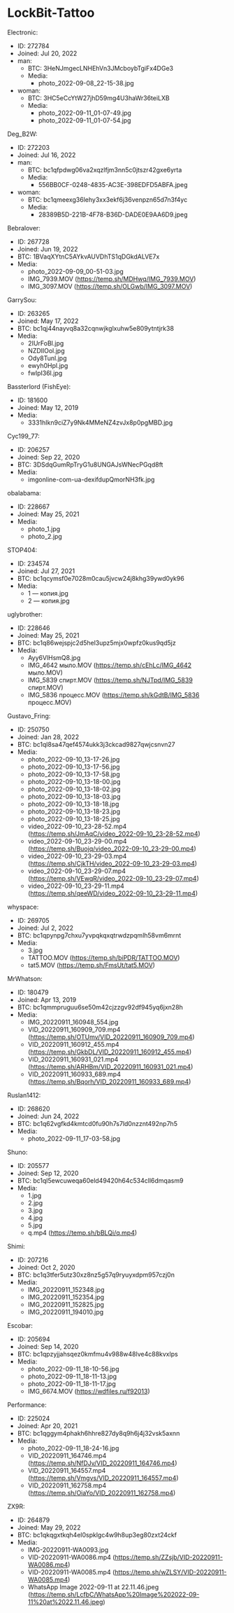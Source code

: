 # LockBit-Tattoo

Electronic:
  - ID: 272784
  - Joined: Jul 20, 2022
  - man:
    - BTC: 3HeNJmgecLNHEhVn3JMcboybTgiFx4DGe3
    - Media:
      - photo_2022-09-08_22-15-38.jpg
  - woman:
    - BTC: 3HC5eCcYtW27jhD59mg4U3haWr36teiLXB
    - Media:
      - photo_2022-09-11_01-07-49.jpg
      - photo_2022-09-11_01-07-54.jpg

Deg_B2W:
  - ID: 272203
  - Joined: Jul 16, 2022
  - man:
    - BTC: bc1qfpdwg06va2xqzlfjm3nn5c0jtszr42gxe6yrta
    - Media:
      - 556BB0CF-0248-4835-AC3E-398EDFD5ABFA.jpeg
  - woman:
    - BTC: bc1qmeexg36lehy3xx3ekf6j36venpzn65d7n3f4yc
    - Media:
      - 28389B5D-221B-4F78-B36D-DADE0E9AA6D9.jpeg
    
Bebralover:
  - ID: 267728
  - Joined: Jun 19, 2022
  - BTC: 1BVaqXYtnC5AYkvAUVDhTS1qDGkdALVE7x
  - Media:
    - photo_2022-09-09_00-51-03.jpg
    - IMG_7939.MOV (https://temp.sh/MDHwq/IMG_7939.MOV)
    - IMG_3097.MOV (https://temp.sh/OLGwb/IMG_3097.MOV)

GarrySou:
  - ID: 263265
  - Joined: May 17, 2022
  - BTC: bc1qj44nayvq8a32cqnwjkglxuhw5e809ytntjrk38
  - Media:
    - 2IUrFoBl.jpg
    - NZDlIOol.jpg
    - Ody8Tunl.jpg
    - ewyh0Hpl.jpg
    - fwIpI36l.jpg
    
Bassterlord (FishEye):
  - ID: 181600
  - Joined: May 12, 2019
  - Media:
    - 3331hIkn9ciZ7y9Nk4MMeNZ4zvJx8p0pgMBD.jpg

Cyc199_77:
  - ID: 206257
  - Joined: Sep 22, 2020
  - BTC: 3DSdqGumRpTryG1u8UNGAJsWNecPGqd8ft
  - Media:
    - imgonline-com-ua-dexifdupQmorNH3fk.jpg

obalabama:
  - ID: 228667
  - Joined: May 25, 2021
  - Media:
    - photo_1.jpg
    - photo_2.jpg

STOP404:
  - ID: 234574
  - Joined: Jul 27, 2021
  - BTC: bc1qcymsf0e7028m0cau5jvcw24j8khg39ywd0yk96
  - Media:
    - 1 — копия.jpg
    - 2 — копия.jpg
    
uglybrother:
  - ID: 228646
  - Joined: May 25, 2021
  - BTC: bc1q86wejspjc2d5hel3upz5mjx0wpfz0kus9qd5jz
  - Media:
    - Ayy6VlHsmQ8.jpg
    - IMG_4642 мыло.MOV (https://temp.sh/cEhLc/IMG_4642 мыло.MOV)
    - IMG_5839 спирт.MOV (https://temp.sh/NJTpd/IMG_5839 спирт.MOV)
    - IMG_5836 процесс.MOV (https://temp.sh/kGdtB/IMG_5836 процесс.MOV)
  
Gustavo_Fring:
  - ID: 250750
  - Joined: Jan 28, 2022
  - BTC: bc1ql8sa47qef4574ukk3j3ckcad9827qwjcsnvn27
  - Media:
    - photo_2022-09-10_13-17-26.jpg
    - photo_2022-09-10_13-17-56.jpg
    - photo_2022-09-10_13-17-58.jpg
    - photo_2022-09-10_13-18-00.jpg
    - photo_2022-09-10_13-18-02.jpg
    - photo_2022-09-10_13-18-03.jpg
    - photo_2022-09-10_13-18-18.jpg
    - photo_2022-09-10_13-18-23.jpg
    - photo_2022-09-10_13-18-25.jpg
    - video_2022-09-10_23-28-52.mp4 (https://temp.sh/JmAqC/video_2022-09-10_23-28-52.mp4)
    - video_2022-09-10_23-29-00.mp4 (https://temp.sh/Buojq/video_2022-09-10_23-29-00.mp4)
    - video_2022-09-10_23-29-03.mp4 (https://temp.sh/CjkTH/video_2022-09-10_23-29-03.mp4)
    - video_2022-09-10_23-29-07.mp4 (https://temp.sh/VEwqR/video_2022-09-10_23-29-07.mp4)
    - video_2022-09-10_23-29-11.mp4 (https://temp.sh/qeeWD/video_2022-09-10_23-29-11.mp4)
  
whyspace:
  - ID: 269705
  - Joined: Jul 2, 2022
  - BTC: bc1qpynpg7chxu7yvpqkqxqtrwdzpqmlh58vm6mrnt
  - Media:
    - 3.jpg
    - TATTOO.MOV (https://temp.sh/biPDR/TATTOO.MOV)
    - tat5.MOV (https://temp.sh/FmsUt/tat5.MOV)
    
MrWhatson:
  - ID: 180479
  - Joined: Apr 13, 2019
  - BTC: bc1qmmpruguu6se50m42cjzzgv92df945yq6jxn28h
  - Media:
    - IMG_20220911_160948_554.jpg
    - VID_20220911_160909_709.mp4 (https://temp.sh/OTUmv/VID_20220911_160909_709.mp4)
    - VID_20220911_160912_455.mp4 (https://temp.sh/GkbDL/VID_20220911_160912_455.mp4)
    - VID_20220911_160931_021.mp4 (https://temp.sh/ARHBm/VID_20220911_160931_021.mp4)
    - VID_20220911_160933_689.mp4 (https://temp.sh/Bqorh/VID_20220911_160933_689.mp4)
  
Ruslan1412:
  - ID: 268620
  - Joined: Jun 24, 2022
  - BTC: bc1q62vgfkd4kmtcd0fu90h7s7ld0nzznt492np7h5
  - Media:
    - photo_2022-09-11_17-03-58.jpg
    
Shuno:
  - ID: 205577
  - Joined: Sep 12, 2020
  - BTC: bc1ql5ewcuweqa60eld49420h64c534cll6dmqasm9
  - Media:
      - 1.jpg
      - 2.jpg
      - 3.jpg
      - 4.jpg
      - 5.jpg
      - q.mp4 (https://temp.sh/bBLQi/q.mp4)
  
Shimi:
  - ID: 207216
  - Joined: Oct 2, 2020
  - BTC: bc1q3tfer5utz30xz8nz5g57q9ryuyxdpm957czj0n
  - Media:
      - IMG_20220911_152348.jpg
      - IMG_20220911_152354.jpg
      - IMG_20220911_152825.jpg
      - IMG_20220911_194010.jpg
      
Escobar:
  - ID: 205694
  - Joined: Sep 14, 2020
  - BTC: bc1qpzyjjahsqez0kmfmu4v988w48lve4c88kvxlps
  - Media:
      - photo_2022-09-11_18-10-56.jpg
      - photo_2022-09-11_18-11-13.jpg
      - photo_2022-09-11_18-11-17.jpg
      - IMG_6674.MOV (https://wdfiles.ru/f92013)
  
Performance:
  - ID: 225024
  - Joined: Apr 20, 2021
  - BTC: bc1qggym4phakh6hhre827dy8q9h6j4j32vsk5axnn
  - Media:
    - photo_2022-09-11_18-24-16.jpg
    - VID_20220911_164746.mp4 (https://temp.sh/NfDJv/VID_20220911_164746.mp4)
    - VID_20220911_164557.mp4 (https://temp.sh/Vmgvs/VID_20220911_164557.mp4)
    - VID_20220911_162758.mp4 (https://temp.sh/OiaYo/VID_20220911_162758.mp4)
    
ZX9R:
  - ID: 264879
  - Joined: May 29, 2022
  - BTC: bc1qkqgxtkqh4el0spklgc4w9h8up3eg80zxt24ckf
  - Media:
    - IMG-20220911-WA0093.jpg
    - VID-20220911-WA0086.mp4 (https://temp.sh/ZZsjb/VID-20220911-WA0086.mp4)
    - VID-20220911-WA0085.mp4 (https://temp.sh/wZLSY/VID-20220911-WA0085.mp4)
    - WhatsApp Image 2022-09-11 at 22.11.46.jpeg (https://temp.sh/LcfbC/WhatsApp%20Image%202022-09-11%20at%2022.11.46.jpeg)
